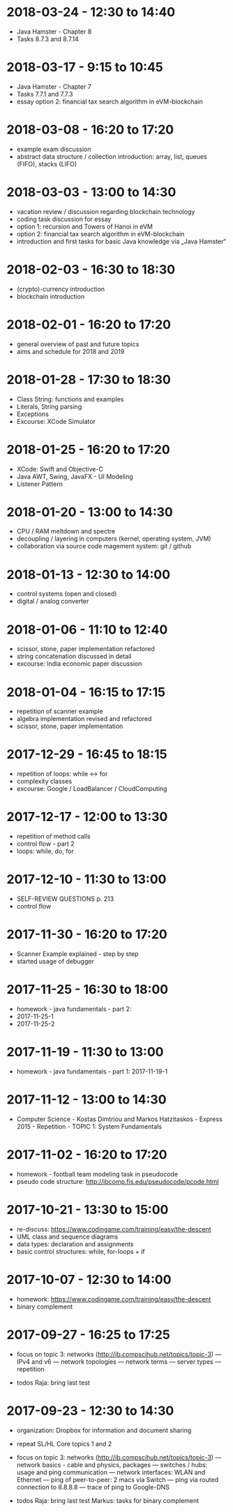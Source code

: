 # 2018-03-24 - 12:30 to 14:40
- Java Hamster - Chapter 8
- Tasks 8.7.3 and 8.7.14

# 2018-03-17 - 9:15 to 10:45
- Java Hamster - Chapter 7
- Tasks 7.7.1 and 7.7.3
- essay option 2: financial tax search algorithm in eVM-blockchain

# 2018-03-08 - 16:20 to 17:20
- example exam discussion
- abstract data structure / collection introduction: array, list, queues (FIFO), stacks (LIFO)

# 2018-03-03 - 13:00 to 14:30
- vacation review / discussion regarding blockchain technology
- coding task discussion for essay
- option 1: recursion and Towers of Hanoi in eVM
- option 2: financial tax search algorithm in eVM-blockchain
- introduction and first tasks for basic Java knowledge via „Java Hamster“

# 2018-02-03 - 16:30 to 18:30
- (crypto)-currency introduction
- blockchain introduction

# 2018-02-01 - 16:20 to 17:20
- general overview of past and future topics
- aims and schedule for 2018 and 2019

# 2018-01-28 - 17:30 to 18:30
- Class String: functions and examples
- Literals, String parsing
- Exceptions
- Excourse: XCode Simulator

# 2018-01-25 - 16:20 to 17:20
- XCode: Swift and Objective-C
- Java AWT, Swing, JavaFX - UI Modeling
- Listener Pattern

# 2018-01-20 - 13:00 to 14:30
- CPU / RAM meltdown and spectre
- decoupling / layering in computers (kernel, operating system, JVM)
- collaboration via source code magement system: git / github

# 2018-01-13 - 12:30 to 14:00
- control systems (open and closed)
- digital / analog converter

# 2018-01-06 - 11:10 to 12:40
- scissor, stone, paper implementation refactored
- string concatenation discussed in detail
- excourse: India economic paper discussion

# 2018-01-04 - 16:15 to 17:15
- repetition of scanner example
- algebra implementation revised and refactored
- scissor, stone, paper implementation

# 2017-12-29 - 16:45 to 18:15
- repetition of loops: while <-> for
- complexity classes
- excourse: Google / LoadBalancer / CloudComputing

# 2017-12-17 - 12:00 to 13:30
- repetition of method calls
- control flow - part 2
- loops: while, do, for

# 2017-12-10 - 11:30 to 13:00
 - SELF-REVIEW QUESTIONS p. 213
 - control flow

# 2017-11-30 - 16:20 to 17:20
- Scanner Example explained - step by step
- started usage of debugger

# 2017-11-25 - 16:30 to 18:00
- homework - java fundamentals - part 2:
 - 2017-11-25-1
 - 2017-11-25-2

# 2017-11-19 - 11:30 to 13:00
- homework - java fundamentals - part 1: 2017-11-19-1

# 2017-11-12 - 13:00 to 14:30
 - Computer Science - Kostas Dimtriou and Markos Hatzitaskos - Express 2015 - Repetition - TOPIC 1: System Fundamentals

# 2017-11-02 - 16:20 to 17:20
 - homework - football team modeling task in pseudocode
 - pseudo code structure: http://ibcomp.fis.edu/pseudocode/pcode.html

# 2017-10-21 - 13:30 to 15:00
- re-discuss: https://www.codingame.com/training/easy/the-descent
- UML class and sequence diagrams
- data types: declaration and assignments
- basic control structures: while, for-loops + if 

# 2017-10-07 - 12:30 to 14:00
- homework: https://www.codingame.com/training/easy/the-descent
- binary complement


# 2017-09-27 - 16:25 to 17:25
- focus on topic 3: networks (http://ib.compscihub.net/topics/topic-3)
— IPv4 and v6
— network topologies
— network terms
— server types
— repetition

- todos
Raja: bring last test

# 2017-09-23 - 12:30 to 14:30
- organization: Dropbox for information and document sharing

- repeat SL/HL Core topics 1 and 2
- focus on topic 3: networks (http://ib.compscihub.net/topics/topic-3)
— network basics - cable and physics, packages
— switches / hubs: usage and ping communication
— network interfaces: WLAN and Ethernet
— ping of peer-to-peer: 2 macs via Switch
— ping via routed connection to 8.8.8.8
— trace of ping to Google-DNS

- todos
Raja: bring last test
Markus: tasks for binary complement
